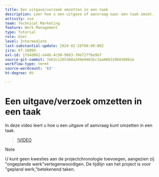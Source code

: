 ```yaml
---
title: Een uitgave/verzoek omzetten in een taak
description: Leer hoe u een uitgave of aanvraag naar een taak omzet.
activity: use
team: Technical Marketing
feature: Work Management
type: Tutorial
role: User
level: Intermediate
last-substantial-update: 2024-02-28T00:00:00Z
jira: KT-10069
exl-id: 1fd4d862-e44b-4c50-9663-70e727f6e9b7
source-git-commit: 7eb3c1265368a349e9483bc3aa00831068300b2e
workflow-type: tm+mt
source-wordcount: '63'
ht-degree: 0%

---
```


# Een uitgave/verzoek omzetten in een taak

In deze video leert u hoe u een uitgave of aanvraag kunt omzetten in een taak.

>[!VIDEO](https://video.tv.adobe.com/v/3427605/?quality=12&learn=on)

>[!NOTE]
>
>U kunt geen kwesties aan de projectchronologie toevoegen, aangezien zij &quot;ongeplande werk&quot;vertegenwoordigen. De tijdlijn van het project is voor &quot;gepland werk,&quot;betekenend taken.


